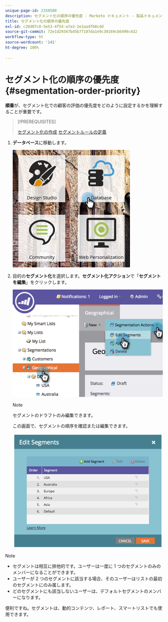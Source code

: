 ```yaml
---
unique-page-id: 2359500
description: セグメント化の順序の優先度 - Marketo ドキュメント - 製品ドキュメント
title: セグメント化の順序の優先度
exl-id: c20d07c8-5e53-4f54-a7a3-2e1aa4fb0cdd
source-git-commit: 72e1d29347bd5b77107da1e9c30169cb6490c432
workflow-type: ht
source-wordcount: '141'
ht-degree: 100%

---
```


# セグメント化の順序の優先度 {#segmentation-order-priority}

**順番**&#x200B;が、セグメント化での顧客の評価の優先度をどのように設定するかを理解することが重要です。

>[!PREREQUISITES]
>
>[セグメント化の作成](/help/marketo/product-docs/personalization/segmentation-and-snippets/segmentation/create-a-segmentation.md)
>[セグメントルールの定義](/help/marketo/product-docs/personalization/segmentation-and-snippets/segmentation/define-segment-rules.md)

1. **データベース**&#x200B;に移動します。

   ![](assets/image2017-3-29-8-3a9-3a33.png)

1. 目的の&#x200B;**セグメント化**&#x200B;を選択します。**セグメント化アクション**&#x200B;で「**セグメントを編集**」をクリックします。

   ![](assets/image2014-9-16-10-3a11-3a55.png)

   >[!NOTE]
   >
   >セグメントのドラフトのみ編集できます。

   この画面で、セグメントの順序を確認または編集できます。

   ![](assets/image2014-9-16-10-3a12-3a3.png)

>[!NOTE]
>
>* セグメントは相互に排他的です。ユーザーは一度に 1 つのセグメントのみのメンバーになることができます。
>* ユーザーが 2 つのセグメントに該当する場合、そのユーザーはリストの最初のセグメントにのみ属します。
>* どのセグメントにも該当しないユーザーは、デフォルトセグメントのメンバーになります。


便利ですね。セグメントは、動的コンテンツ、レポート、スマートリストでも使用できます。
